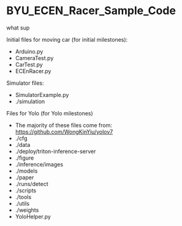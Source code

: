 # BYU_ECEN_Racer_Sample_Code

what sup

Initial files for moving car (for initial milestones):
- Arduino.py
- CameraTest.py
- CarTest.py
- ECEnRacer.py

Simulator files:
- SimulatorExample.py
- ./simulation

Files for Yolo (for Yolo milestones)
- The majority of these files come from: https://github.com/WongKinYiu/yolov7
- ./cfg
- ./data
- ./deploy/triton-inference-server
- ./figure
- ./inference/images
- ./models
- ./paper
- ./runs/detect
- ./scripts
- ./tools
- ./utils
- ./weights
- YoloHelper.py
